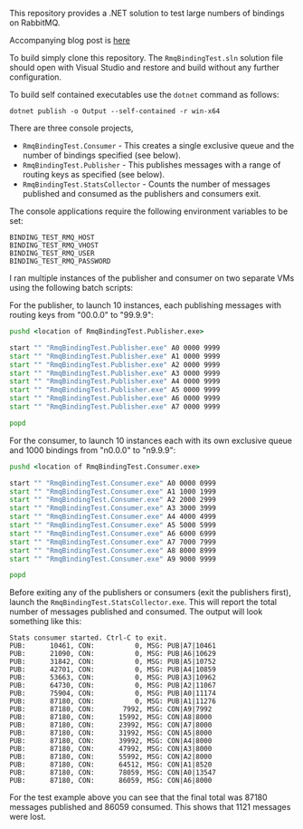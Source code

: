 This repository provides a .NET solution to test large numbers of bindings on RabbitMQ.

Accompanying blog post is [here](https://mikehadlow.com/posts/large-numbers-of-bindings-with-rabbitmq/)

To build simply clone this repository. The `RmqBindingTest.sln` solution file should open with Visual Studio and restore and build without any further configuration.

To build self contained executables use the `dotnet` command as follows:
```
dotnet publish -o Output --self-contained -r win-x64
```

There are three console projects, 

* `RmqBindingTest.Consumer` - This creates a single exclusive queue and the number of bindings specified (see below). 
* `RmqBindingTest.Publisher` - This publishes messages with a range of routing keys as specified (see below).
* `RmqBindingTest.StatsCollector` - Counts the number of messages published and consumed as the publishers and consumers exit.

The console applications require the following environment variables to be set:
```
BINDING_TEST_RMQ_HOST
BINDING_TEST_RMQ_VHOST
BINDING_TEST_RMQ_USER
BINDING_TEST_RMQ_PASSWORD
```
I ran multiple instances of the publisher and consumer on two separate VMs using the following batch scripts:

For the publisher, to launch 10 instances, each publishing messages with routing keys from "00.0.0" to "99.9.9":
```bat
pushd <location of RmqBindingTest.Publisher.exe>

start "" "RmqBindingTest.Publisher.exe" A0 0000 9999
start "" "RmqBindingTest.Publisher.exe" A1 0000 9999
start "" "RmqBindingTest.Publisher.exe" A2 0000 9999
start "" "RmqBindingTest.Publisher.exe" A3 0000 9999
start "" "RmqBindingTest.Publisher.exe" A4 0000 9999
start "" "RmqBindingTest.Publisher.exe" A5 0000 9999
start "" "RmqBindingTest.Publisher.exe" A6 0000 9999
start "" "RmqBindingTest.Publisher.exe" A7 0000 9999

popd
```

For the consumer, to launch 10 instances each with its own exclusive queue and 1000 bindings from "n0.0.0" to "n9.9.9":
```bat
pushd <location of RmqBindingTest.Consumer.exe>

start "" "RmqBindingTest.Consumer.exe" A0 0000 0999
start "" "RmqBindingTest.Consumer.exe" A1 1000 1999
start "" "RmqBindingTest.Consumer.exe" A2 2000 2999
start "" "RmqBindingTest.Consumer.exe" A3 3000 3999
start "" "RmqBindingTest.Consumer.exe" A4 4000 4999
start "" "RmqBindingTest.Consumer.exe" A5 5000 5999
start "" "RmqBindingTest.Consumer.exe" A6 6000 6999
start "" "RmqBindingTest.Consumer.exe" A7 7000 7999
start "" "RmqBindingTest.Consumer.exe" A8 8000 8999
start "" "RmqBindingTest.Consumer.exe" A9 9000 9999

popd
```

Before exiting any of the publishers or consumers (exit the publishers first), launch the `RmqBindingTest.StatsCollector.exe`. 
This will report the total number of messages published and consumed. The output will look something like this:
```
Stats consumer started. Ctrl-C to exit.
PUB:      10461, CON:          0, MSG: PUB|A7|10461
PUB:      21090, CON:          0, MSG: PUB|A6|10629
PUB:      31842, CON:          0, MSG: PUB|A5|10752
PUB:      42701, CON:          0, MSG: PUB|A4|10859
PUB:      53663, CON:          0, MSG: PUB|A3|10962
PUB:      64730, CON:          0, MSG: PUB|A2|11067
PUB:      75904, CON:          0, MSG: PUB|A0|11174
PUB:      87180, CON:          0, MSG: PUB|A1|11276
PUB:      87180, CON:       7992, MSG: CON|A9|7992
PUB:      87180, CON:      15992, MSG: CON|A8|8000
PUB:      87180, CON:      23992, MSG: CON|A7|8000
PUB:      87180, CON:      31992, MSG: CON|A5|8000
PUB:      87180, CON:      39992, MSG: CON|A4|8000
PUB:      87180, CON:      47992, MSG: CON|A3|8000
PUB:      87180, CON:      55992, MSG: CON|A2|8000
PUB:      87180, CON:      64512, MSG: CON|A1|8520
PUB:      87180, CON:      78059, MSG: CON|A0|13547
PUB:      87180, CON:      86059, MSG: CON|A6|8000
```
For the test example above you can see that the final total was 87180 messages published and 86059 consumed. 
This shows that 1121 messages were lost.